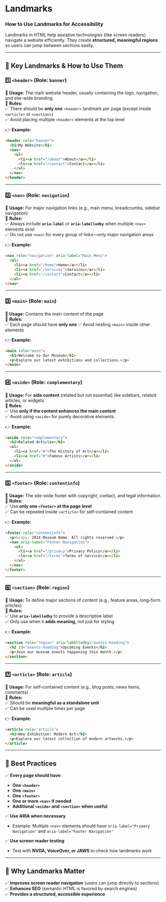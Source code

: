 # Landmarks

### **How to Use Landmarks for Accessibility**  
Landmarks in HTML help assistive technologies (like screen readers) navigate a website efficiently. They create **structured, meaningful regions** so users can jump between sections easily.

---

## **🔹 Key Landmarks & How to Use Them**
### **1️⃣ `<header>` (Role: `banner`)**
🔹 **Usage:** The main website header, usually containing the logo, navigation, and site-wide branding.  
🔹 **Rules:**  
✅ There should be **only one** `<header>` landmark per page (except inside `<article>` or `<section>`)  
✅ Avoid placing multiple `<header>` elements at the top level  

👉 **Example:**  
```html
<header role="banner">
  <h1>My Website</h1>
  <nav>
    <ul>
      <li><a href="/about">About</a></li>
      <li><a href="/contact">Contact</a></li>
    </ul>
  </nav>
</header>
```

---

### **2️⃣ `<nav>` (Role: `navigation`)**
🔹 **Usage:** For major navigation links (e.g., main menu, breadcrumbs, sidebar navigation)  
🔹 **Rules:**  
✅ Always include **`aria-label`** or **`aria-labelledby`** when multiple `<nav>` elements exist  
✅ Do not use `<nav>` for every group of links—only major navigation areas  

👉 **Example:**  
```html
<nav role="navigation" aria-label="Main Menu">
  <ul>
    <li><a href="/home">Home</a></li>
    <li><a href="/services">Services</a></li>
    <li><a href="/contact">Contact</a></li>
  </ul>
</nav>
```

---

### **3️⃣ `<main>` (Role: `main`)**
🔹 **Usage:** Contains the main content of the page  
🔹 **Rules:**  
✅ Each page should have **only one**
✅ Avoid nesting `<main>` inside other elements  

👉 **Example:**  
```html
<main role="main">
  <h1>Welcome to Our Museum</h1>
  <p>Explore our latest exhibitions and collections.</p>
</main>
```

---

### **4️⃣ `<aside>` (Role: `complementary`)**
🔹 **Usage:** For **side content** (related but not essential) like sidebars, related articles, or widgets  
🔹 **Rules:**  
✅ Use **only if the content enhances the main content**  
✅ Avoid using `<aside>` for purely decorative elements  

👉 **Example:**  
```html
<aside role="complementary">
  <h2>Related Articles</h2>
  <ul>
    <li><a href="#">The History of Art</a></li>
    <li><a href="#">Famous Artists</a></li>
  </ul>
</aside>
```

---

### **5️⃣ `<footer>` (Role: `contentinfo`)**
🔹 **Usage:** The site-wide footer with copyright, contact, and legal information  
🔹 **Rules:**  
✅ Use **only one `<footer>` at the page level**  
✅ Can be repeated inside `<article>` for self-contained content  

👉 **Example:**  
```html
<footer role="contentinfo">
  <p>&copy; 2024 Museum Name. All rights reserved.</p>
  <nav aria-label="Footer Navigation">
    <ul>
      <li><a href="/privacy">Privacy Policy</a></li>
      <li><a href="/terms">Terms of Service</a></li>
    </ul>
  </nav>
</footer>
```

---

### **6️⃣ `<section>` (Role: `region`)**
🔹 **Usage:** To define major sections of content (e.g., feature areas, long-form articles)  
🔹 **Rules:**  
✅ Use **`aria-labelledby`** to provide a descriptive label  
✅ Only use when it **adds meaning**, not just for styling  

👉 **Example:**  
```html
<section role="region" aria-labelledby="events-heading">
  <h2 id="events-heading">Upcoming Events</h2>
  <p>Join our museum events happening this month.</p>
</section>
```

---

### **7️⃣ `<article>` (Role: `article`)**
🔹 **Usage:** For self-contained content (e.g., blog posts, news items, comments)  
🔹 **Rules:**  
✅ Should be **meaningful as a standalone unit**  
✅ Can be used multiple times per page  

👉 **Example:**  
```html
<article role="article">
  <h2>New Exhibition: Modern Art</h2>
  <p>Explore our latest collection of modern artworks.</p>
</article>
```

---

## **🔹 Best Practices**
✅ **Every page should have**:  
- **One `<header>`**  
- **One `<main>`**  
- **One `<footer>`**  
- **One or more `<nav>` if needed**  
- **Additional `<aside>` and `<section>` when useful**  

✅ **Use ARIA when necessary**  
- Example: Multiple `<nav>` elements should have `aria-label="Primary Navigation"` and `aria-label="Footer Navigation"`  

✅ **Use screen reader testing**  
- Test with **NVDA, VoiceOver, or JAWS** to check how landmarks work  

---

## **🔹 Why Landmarks Matter**
✅ **Improves screen reader navigation** (users can jump directly to sections)  
✅ **Enhances SEO** (semantic HTML is favored by search engines)  
✅ **Provides a structured, accessible experience**  
